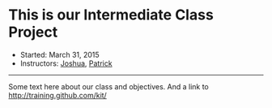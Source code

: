 # This is our Intermediate Class Project

* Started: March 31, 2015
* Instructors: [Joshua](https://github.com/jaw6), [Patrick](https://github.com/PatrickBM)

 ---

 Some text here about our class and objectives. And a link to http://training.github.com/kit/
